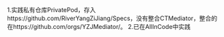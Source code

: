 1.实践私有仓库PrivatePod，存入https://github.com/RiverYangZiJiang/Specs，没有整合CTMediator，整合的在https://github.com/orgs/YZJMediator/。
2.已在AllInCode中实践
